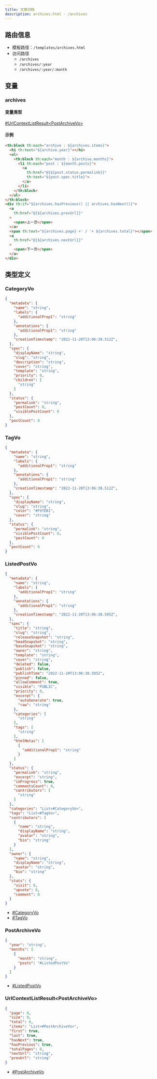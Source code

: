 ```yaml
---
title: 文章归档
description: archives.html - /archives
---
```


## 路由信息

- 模板路径：`/templates/archives.html`
- 访问路径
  - `/archives`
  - `/archives/:year`
  - `/archives/:year/:month`

## 变量

### archives

#### 变量类型

[#UrlContextListResult<PostArchiveVo\>](#urlcontextlistresultpostarchivevo)

#### 示例

```html title="/templates/archives.html"
<th:block th:each="archive : ${archives.items}">
  <h1 th:text="${archive.year}"></h1>
  <ul>
    <th:block th:each="month : ${archive.months}">
      <li th:each="post : ${month.posts}">
        <a
          th:href="@{${post.status.permalink}}"
          th:text="${post.spec.title}">
        </a>
      </li>
    </th:block>
  </ul>
</th:block>
<div th:if="${archives.hasPrevious() || archives.hasNext()}">
  <a
    th:href="@{${archives.prevUrl}}"
  >
    <span>上一页</span>
  </a>
  <span th:text="${archives.page} +' / '+ ${archives.total}"></span>
  <a
    th:href="@{${archives.nextUrl}}"
  >
    <span>下一页</span>
  </a>
</div>
```

## 类型定义

### CategoryVo

```json title="CategoryVo"
{
  "metadata": {
    "name": "string",
    "labels": {
      "additionalProp1": "string"
    },
    "annotations": {
      "additionalProp1": "string"
    },
    "creationTimestamp": "2022-11-20T13:06:38.512Z",
  },
  "spec": {
    "displayName": "string",
    "slug": "string",
    "description": "string",
    "cover": "string",
    "template": "string",
    "priority": 0,
    "children": [
      "string"
    ]
  },
  "status": {
    "permalink": "string",
    "postCount": 0,
    "visiblePostCount": 0
  },
  "postCount": 0
}
```

### TagVo

```json title="TagVo"
{
  "metadata": {
    "name": "string",
    "labels": {
      "additionalProp1": "string"
    },
    "annotations": {
      "additionalProp1": "string"
    },
    "creationTimestamp": "2022-11-20T13:06:38.512Z",
  },
  "spec": {
    "displayName": "string",
    "slug": "string",
    "color": "#F9fEB1",
    "cover": "string"
  },
  "status": {
    "permalink": "string",
    "visiblePostCount": 0,
    "postCount": 0
  },
  "postCount": 0
}
```

### ListedPostVo

```json title="ListedPostVo"
{
  "metadata": {
    "name": "string",
    "labels": {
      "additionalProp1": "string"
    },
    "annotations": {
      "additionalProp1": "string"
    },
    "creationTimestamp": "2022-11-20T13:06:38.505Z",
  },
  "spec": {
    "title": "string",
    "slug": "string",
    "releaseSnapshot": "string",
    "headSnapshot": "string",
    "baseSnapshot": "string",
    "owner": "string",
    "template": "string",
    "cover": "string",
    "deleted": false,
    "publish": false,
    "publishTime": "2022-11-20T13:06:38.505Z",
    "pinned": false,
    "allowComment": true,
    "visible": "PUBLIC",
    "priority": 0,
    "excerpt": {
      "autoGenerate": true,
      "raw": "string"
    },
    "categories": [
      "string"
    ],
    "tags": [
      "string"
    ],
    "htmlMetas": [
      {
        "additionalProp1": "string"
      }
    ]
  },
  "status": {
    "permalink": "string",
    "excerpt": "string",
    "inProgress": true,
    "commentsCount": 0,
    "contributors": [
      "string"
    ]
  },
  "categories": "List<#CategoryVo>",
  "tags": "List<#TagVo>",
  "contributors": [
    {
      "name": "string",
      "displayName": "string",
      "avatar": "string",
      "bio": "string"
    }
  ],
  "owner": {
    "name": "string",
    "displayName": "string",
    "avatar": "string",
    "bio": "string"
  },
  "stats": {
    "visit": 0,
    "upvote": 0,
    "comment": 0
  }
}
```

- [#CategoryVo](#categoryvo)
- [#TagVo](#tagvo)

### PostArchiveVo

```json title="PostArchiveVo"
{
  "year": "string",
  "months": [
    {
      "month": "string",
      "posts": "#ListedPostVo"
    }
  ]
}
```

- [#ListedPostVo](#listedpostvo)

### UrlContextListResult<PostArchiveVo\>

```json title="UrlContextListResult<PostArchiveVo>"
{
  "page": 0,
  "size": 0,
  "total": 0,
  "items": "List<#PostArchiveVo>",
  "first": true,
  "last": true,
  "hasNext": true,
  "hasPrevious": true,
  "totalPages": 0,
  "nextUrl": "string",
  "prevUrl": "string"
}
```

- [#PostArchiveVo](#postarchivevo)
